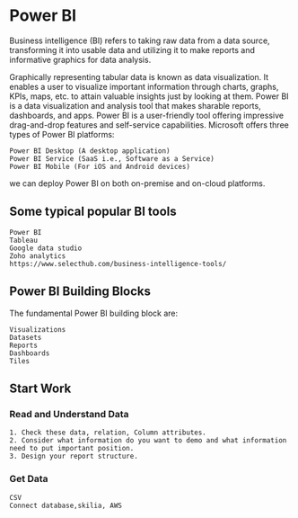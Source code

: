 Power BI
==============================
Business intelligence (BI) refers to taking raw data from a data source, transforming it into usable data 
and utilizing it to make reports and informative graphics for data analysis.

Graphically representing tabular data is known as data visualization. It enables a user to visualize important information through charts, graphs, KPIs, maps, etc. to attain valuable insights just by looking at them. 
Power BI is a data visualization and analysis tool that makes sharable reports, dashboards, and apps. 
Power BI is a user-friendly tool offering impressive drag-and-drop features and self-service capabilities.
Microsoft offers three types of Power BI platforms:

	Power BI Desktop (A desktop application)
	Power BI Service (SaaS i.e., Software as a Service)
	Power BI Mobile (For iOS and Android devices)
we can deploy Power BI on both on-premise and on-cloud platforms.

## Some typical popular BI tools
	Power BI
	Tableau
	Google data studio
	Zoho analytics
	https://www.selecthub.com/business-intelligence-tools/

## Power BI Building Blocks
The fundamental Power BI building block are:

	Visualizations
	Datasets
	Reports
	Dashboards
	Tiles
## Start Work
   ### Read and Understand Data
   	1. Check these data, relation, Column attributes. 
	2. Consider what information do you want to demo and what information need to put important position.
	3. Design your report structure.
   ### Get Data
   	CSV
	Connect database,skilia, AWS
